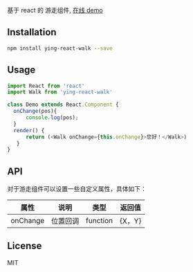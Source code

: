 
基于 react 的 游走组件, [在线 demo](https://yingapp.github.io/ying-react-walk/)

## Installation

```bash
npm install ying-react-walk --save
```

## Usage

```javascript
import React from 'react'
import Walk from 'ying-react-walk'

class Demo extends React.Component {
  onChange(pos){
	  console.log(pos);
  }
  render() {
      return (<Walk onChange={this.onChange}>您好！</Walk>)
   }
}
```

## API

对于游走组件可以设置一些自定义属性，具体如下：

| 属性 | 说明 | 类型 | 返回值 |
| ----- | ---- | ----- | ------- |
| onChange | 位置回调 | function | {X，Y} |

## License

MIT
